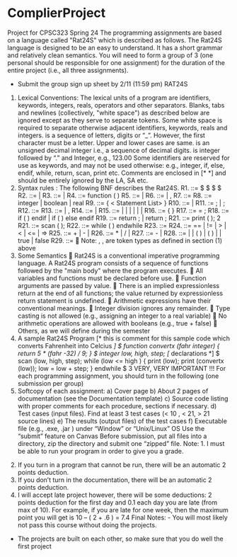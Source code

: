 # ComplierProject
Project for CPSC323
Spring 24
The programming assignments are based on a language called "Rat24S" which is described as
follows. The Rat24S language is designed to be an easy to understand. It has a short grammar and relatively clean
semantics.
You will need to form a group of 3 (one personal should be responsible for one assignment) for the
duration of the entire project (i.e., all three assignments).
- Submit the group sign up sheet by 2/11 (11:59 pm)
RAT24S
1) Lexical Conventions:
The lexical units of a program are identifiers, keywords, integers, reals, operators and other
separators. Blanks, tabs and newlines (collectively, "white space") as described below
are ignored except as they serve to separate tokens.
Some white space is required to separate otherwise adjacent identifiers, keywords, reals and integers.
<Identifier> is a sequence of letters, digits or “_”. However, the first character must be a letter. Upper and lower
cases are same.
<Integer> is an unsigned decimal integer i.e., a sequence of decimal digits.
<Real> is integer followed by “.” and Integer, e.g., 123.00
Some identifiers are reserved for use as keywords, and may not be used otherwise:
e.g., integer, if, else, endif, while, return, scan, print etc.
Comments are enclosed in [* *] and should be entirely ignored by the LA, SA etc.
2) Syntax rules : The following BNF describes the Rat24S.
R1. <Rat24S> ::= $ <Opt Function Definitions> $ <Opt Declaration List> $ <Statement List> $
R2. <Opt Function Definitions> ::= <Function Definitions> | <Empty>
R3. <Function Definitions> ::= <Function> | <Function> <Function Definitions>
R4. <Function> ::= function <Identifier> ( <Opt Parameter List> ) <Opt Declaration List> <Body>
R5. <Opt Parameter List> ::= <Parameter List> | <Empty>
R6. <Parameter List> ::= <Parameter> | <Parameter> , <Parameter List>
R7. <Parameter> ::= <IDs > <Qualifier>
R8. <Qualifier> ::= integer | boolean | real
R9. <Body> ::= { < Statement List> }
R10. <Opt Declaration List> ::= <Declaration List> | <Empty>
R11. <Declaration List> := <Declaration> ; | <Declaration> ; <Declaration List>
R12. <Declaration> ::= <Qualifier > <IDs>
R13. <IDs> ::= <Identifier> | <Identifier>, <IDs>
R14. <Statement List> ::= <Statement> | <Statement> <Statement List>
R15. <Statement> ::= <Compound> | <Assign> | <If> | <Return> | <Print> | <Scan> | <While>
R16. <Compound> ::= { <Statement List> }
R17. <Assign> ::= <Identifier> = <Expression> ;
R18. <If> ::= if ( <Condition> ) <Statement> endif |
if ( <Condition> ) <Statement> else <Statement> endif
R19. <Return> ::= return ; | return <Expression> ;
R21. <Print> ::= print ( <Expression>);
2
R21. <Scan> ::= scan ( <IDs> );
R22. <While> ::= while ( <Condition> ) <Statement> endwhile
R23. <Condition> ::= <Expression> <Relop> <Expression>
R24. <Relop> ::= == | != | > | < | <= | =>
R25. <Expression> ::= <Expression> + <Term> | <Expression> - <Term> | <Term>
R26. <Term> ::= <Term> * <Factor> | <Term> / <Factor> | <Factor>
R27. <Factor> ::= - <Primary> | <Primary>
R28. <Primary> ::= <Identifier> | <Integer> | <Identifier> ( <IDs> ) | ( <Expression> ) |
<Real> | true | false
R29. <Empty> ::= 
Note: <Identifier>, <Integer>, <Real> are token types as defined in section (1) above
3) Some Semantics
 Rat24S is a conventional imperative programming language. A Rat24S program consists of a sequence of
functions followed by the "main body" where the program executes.
 All variables and functions must be declared before use.
 Function arguments are passed by value.
 There is an implied expressionless return at the end of all functions; the value returned by expressionless
return statement is undefined.
 Arithmetic expressions have their conventional meanings.
 Integer division ignores any remainder.
 Type casting is not allowed (e.g., assigning an integer to a real variable)
 No arithmetic operations are allowed with booleans (e.g., true + false)
 Others, as we will define during the semester
4) A sample Rat24S Program
[* this is comment for this sample code which
converts Fahrenheit into Celcius *]
$
function convertx (fahr integer)
{
return 5 * (fahr -32) / 9;
}
$
integer low, high, step; [* declarations *]
$
scan (low, high, step);
while (low <= high )
{ print (low);
print (convertx (low));
low = low + step;
}
endwhile
$
3
VERY, VERY IMPORTANT !!!
For each programming assignment, you should turn in the following
(one submission per group)
1) Softcopy of each assignment:
a) Cover page
b) About 2 pages of documentation (see the Documentation template)
c) Source code listing with proper comments for each procedure, sections if
necessary.
d) Test cases (input files). Find at least 3 test cases (< 10 , < 21, > 21 source lines)
e) The results (output files) of the test cases
f) Executable file (e.g., .exe, .jar ) under “Window” or “Unix/Linux” OS
Use the “submit” feature on Canvas
Before submission, put all files into a directory, zip the directory and submit one “zipped” file.
Note: 1. I must be able to run your program in order to give you a grade.
2. If you turn in a program that cannot be run, there will be an automatic 2 points
deduction.
3. If you don’t turn in the documentation, there will be an automatic 2 points
deduction.
4. I will accept late project however, there will be some deductions:
2 points deduction for the first day and 0.1 each day you are late
(from max of 10). For example, if you are late for one week, then the
maximum point you will get is 10 – ( 2 + .6 ) = 7.4
Final Notes: - You will most likely not pass this course without doing the projects.
- The projects are built on each other,
so make sure that you do well the first project
